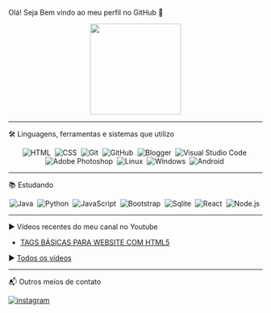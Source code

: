 Olá! Seja Bem vindo ao meu perfil no GitHub 👊

<div align="center">
  <a href="https://github.com/josjunior">
  <img height="180em" src="https://github-readme-stats.vercel.app/api?username=josjunior&show_icons=true&theme=algolia&include_all_commits=true&count_private=true"/></a>

---

</div>

🛠 Linguagens, ferramentas e sistemas que utilizo
<div align="center">
  
![HTML](https://img.shields.io/badge/-HTML-05122A?style=flat&logo=HTML5&)&nbsp;
![CSS](https://img.shields.io/badge/-CSS-05122A?style=flat&logo=CSS3&logoColor=1572B6&)&nbsp;
![Git](https://img.shields.io/badge/-GIT-05122A?style=flat&logo=git)&nbsp;
![GitHub](https://img.shields.io/badge/-GITHUB-05122A?style=flat&logo=github)&nbsp;
![Blogger](https://img.shields.io/badge/-BLOGGER-05122A?style=flat&logo=blogger&logoColor=orange)&nbsp;
![Visual Studio Code](https://img.shields.io/badge/-VISUAL%20STUDIO%20CODE-05122A?style=flat&logo=visual-studio-code&logoColor=007ACC)&nbsp;
![Adobe Photoshop](https://img.shields.io/badge/-PHOTOSHOP-05122A?style=flat&logo=adobe-photoshop&logoColor=00BFFF)&nbsp;
![Linux](https://img.shields.io/badge/-LINUX-05122A?style=flat&logo=linux&logoColor=D8D8D8)&nbsp;
![Windows](https://img.shields.io/badge/-WINDOWS-05122A?style=flat&logo=windows&logoColor=007ACC)&nbsp;
![Android](https://img.shields.io/badge/-ANDROID-05122A?style=flat&logo=android&logoColor=green)&nbsp;

</div>

---


📚 Estudando
<div align="center">
  
![Java](https://img.shields.io/badge/-JAVA-05122A?style=flat&logo=java&logoColor=white)&nbsp;
![Python](https://img.shields.io/badge/-PYTHON-05122A?style=flat&logo=python&logoColor=yellow)&nbsp;
![JavaScript](https://img.shields.io/badge/-JAVASCRIPT-05122A?style=flat&logo=javascript)&nbsp;
![Bootstrap](https://img.shields.io/badge/-BOOTSTRAP-05122A?style=flat&logo=bootstrap)&nbsp;
![Sqlite](https://img.shields.io/badge/-SQLITE-05122A?style=flat&logo=sqlite)&nbsp;
![React](https://img.shields.io/badge/-REACT-05122A?style=flat&logo=react)&nbsp;
![Node.js](https://img.shields.io/badge/-NODE.JS-05122A?style=flat&logo=node.js)&nbsp;

</div>

---

▶ Vídeos recentes do meu canal no Youtube

- [TAGS BÁSICAS PARA WEBSITE COM HTML5](https://www.youtube.com/watch?v=KIyUKX0Foqw)

▶ [Todos os vídeos](https://www.youtube.com/channel/UCMArJl6G3SweRV576P0rRnw/videos)

---


📬 Outros meios de contato
<a href="https://instagram.com/josejunior.dev" target="_blank">

  <img src="https://img.shields.io/badge/-josejunior.dev-05122A?style=flat&logo=instagram" alt="instagram"/>
</a>
